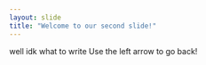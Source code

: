 ```yaml
---
layout: slide
title: "Welcome to our second slide!"
---
```

well idk what to write
Use the left arrow to go back!
